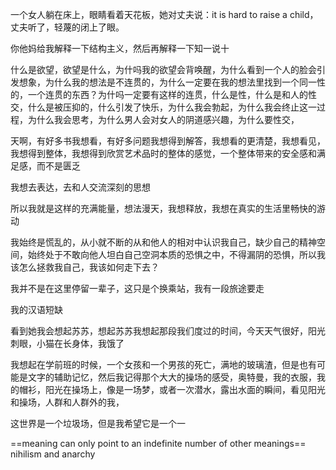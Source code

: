 一个女人躺在床上，眼睛看着天花板，她对丈夫说：it is hard to raise a child，丈夫听了，轻蔑的闭上了眼。

你他妈给我解释一下结构主义，然后再解释一下知一说十

什么是欲望，欲望是什么，为什吗我的欲望会背唤醒，为什么看到一个人的脸会引发想象，为什么我的想法是不连贯的，为什么一定要在我的想法里找到一个同一性的，一个连贯的东西？为什吗一定要有这样的连贯，什么是性，什么是和人的性交，什么是被压抑的，什么引发了快乐，为什么我会勃起，为什么我会终止这一过程，为什么我会思考，为什么男人会对女人的阴道感兴趣，为什么要性交，

天啊，有好多书我想看，有好多问题我想得到解答，我想看的更清楚，我想看见，我想得到整体，我想得到欣赏艺术品时的整体的感觉，一个整体带来的安全感和满足感，而不是匮乏

我想去表达，去和人交流深刻的思想

所以我就是这样的充满能量，想法漫天，我想释放，我想在真实的生活里畅快的游动

我始终是慌乱的，从小就不断的从和他人的相对中认识我自己，缺少自己的精神空间，始终处于不敢向他人坦白自己空洞本质的恐惧之中，不得漏阴的恐惧，所以我该怎么拯救我自己，我该如何走下去？

我并不是在这里停留一辈子，这只是个换乘站，我有一段旅途要走

我的汉语短缺

看到她我会想起苏苏，想起苏苏我想起那段我们度过的时间，今天天气很好，阳光刺眼，小猫在长身体，我饿了

我想起在学前班的时候，一个女孩和一个男孩的死亡，满地的玻璃渣，但是也有可能是文字的辅助记忆，然后我记得那个大大的操场的感受，奥特曼，我的衣服，我的帽衫，阳光在操场上，像是一场梦，或者一次潜水，露出水面的瞬间，看见阳光和操场，人群和人群外的我，

这世界是一个垃圾场，但是我希望它是一个一


==meaning can only point to an indefinite number of other meanings==
nihilism and anarchy